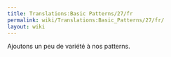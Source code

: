 ```yaml
---
title: Translations:Basic Patterns/27/fr
permalink: wiki/Translations:Basic_Patterns/27/fr/
layout: wiki
---
```


Ajoutons un peu de variété à nos patterns.
